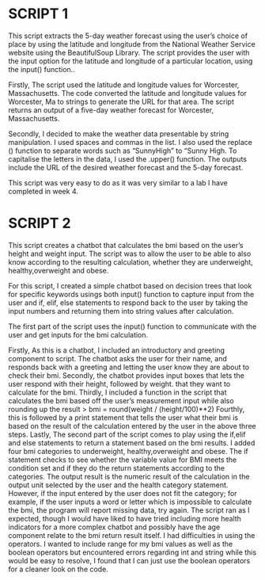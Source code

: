 # SCRIPT 1
This script extracts the 5-day weather forecast using the user’s choice of place by using the  latitude and longitude  from the National Weather Service website using the BeautifulSoup Library. The script provides the user with the input option for the latitude and longitude of a particular location, using the input() function.. 

Firstly, The script used the latitude and longitude values for Worcester, Massachusetts. The code converted the latitude and longitude values for Worcester, Ma to strings to generate the URL for that area. The script returns an output of a five-day weather forecast for Worcester, Massachusetts. 

Secondly, I decided to make the weather data presentable by string manipulation. I used spaces and commas in the list. I also used the replace () function to separate words such as “SunnyHigh” to “Sunny High. To capitalise the letters in the data, I used the .upper() function. The outputs include the URL of the desired weather forecast and the 5-day forecast. 

This script was very easy to do as it was very similar to a lab I have completed in week 4.

# SCRIPT 2
This script creates a chatbot that calculates the bmi based on the user’s height and weight input. The script was to allow the user to be able to also know according to the resulting calculation, whether they are underweight, healthy,overweight and obese. 

For this script, I created a simple chatbot based on decision trees that look for specific keywords usings both input() function to capture input from the user and  if, elif, else statements to respond back to the user by taking the input numbers and returning them into string values after calculation.

The first part of the script uses the input() function to communicate with the user and get inputs for the bmi calculation.

Firstly, As this is a chatbot, I included an introductory and greeting component to script. The chatbot asks the user for their name, and responds back with a greeting and letting the user know they are about to check their bmi.
Secondly, the chatbot provides input boxes that lets the user respond with their height, followed by weight. that they want to calculate for the bmi. 
Thirdly, I included a function in the script that calculates the bmi based off the user’s measurement input while also rounding up the result > bmi = round(weight / (height/100)**2)
Fourthly, this is followed by a print statement  that tells the user what their bmi is based on the result of the calculation entered by the user in the above three steps.
Lastly, The second part of the script comes to play using the if,elif and else statements to return a statement based on the bmi results. I added four bmi categories to underweight, healthy,overweight and obese. The if statement checks to see whether the variable value for BMI   meets the condition set and if they do the return statements according to the categories.
The output result is the numeric result of the calculation in the output unit selected by the user and the health category statement. However, if the input entered by the user does not fit the category; for example, if the user inputs a word or letter which is impossible to calculate the bmi, the program will report missing data, try again.
The script ran as I expected, though I would have liked to have tried including more health indicators for a more complex chatbot and possibly have the age component relate to the bmi return result itself. I had difficulties in using the operators. I wanted to include range for my bmi values as well as the boolean operators but  encountered errors regarding int and string while this would be easy to resolve, I found that I can just use the boolean operators for a cleaner look on the code.

